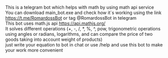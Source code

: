 This is a telegram bot which helps 
with math by using math api service 
<br>
You can download main_bot.exe and check 
how it`s working using the link 
https://t.me/RomardossBot or tag @RomardossBot 
in telegram
<br>
This bot uses math.js api https://api.mathjs.org/
<br>
It solves different operations (+, -, /, *, %, ^, pow, trigonometric 
operations using angles or radians, logarithms, and can compare the
price of two goods taking into account weight of products)
<br>
just write your equation to bot in chat or use /help and use this 
bot to make your work more convenient